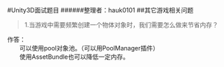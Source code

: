 #Unity3D面试题目 
######整理者：hauk0101
##其它游戏相关问题
>1.当游戏中需要频繁创建一个物体对象时，我们需要怎么做来节省内存？

作答：<br>
　　可以使用pool对象池。（可以用PoolManager插件）<br>
　　使用AssetBundle也可以降低一定内存。

